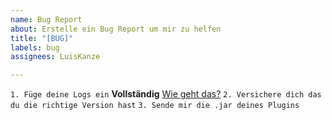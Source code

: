 ```yaml
---
name: Bug Report
about: Erstelle ein Bug Report um mir zu helfen
title: "[BUG]"
labels: bug
assignees: LuisKanze

---
```


`1. Füge deine Logs ein` **Vollständig** [Wie geht das?](docs/Logs.md)
`2. Versichere dich das du die richtige Version hast`
`3. Sende mir die .jar deines Plugins`

